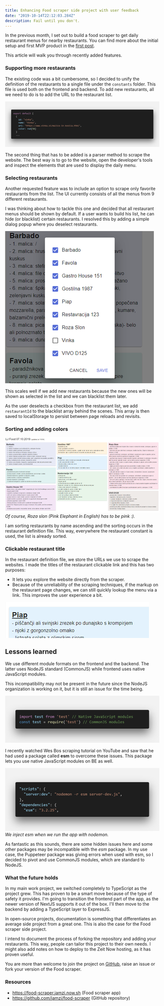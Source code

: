 ```yaml
---
title: Enhancing Food scraper side project with user feedback
date: "2019-10-14T22:12:03.284Z"
description: Fail until you don't.
---
```


In the previous month, I set out to build a food scraper to get daily restaurant menus for nearby restaurants. You can find more about the initial setup and first MVP product in the [first post](https://janez.tech/blog/food-scraper/).

This article will walk you through recently added features.

### Supporting more restaurants

The existing code was a bit cumbersome, so I decided to unify the definition of the restaurants to a single file under the `constants` folder. This file is used both on the frontend and backend. To add new restaurants, all we need to do is to add the URL to the restaurant list.

![Unified restaurants definition file](./restaurant-definition.png)

The second thing that has to be added is a parser method to scrape the website. The best way is to go to the website, open the developer's tools and inspect the elements that are used to display the daily menu.

### Selecting restaurants

Another requested feature was to include an option to scrape only favorite restaurants from the list. The UI currently consists of all the menus from 9 different restaurants.

I was thinking about how to tackle this one and decided that all restaurant menus should be shown by default. If a user wants to build his list, he can hide (or blacklist) certain restaurants. I resolved this by adding a simple dialog popup where you deselect restaurants.

![Select restaurants UI](./select-restaurants.png)

This scales well if we add new restaurants because the new ones will be shown as selected in the list and we can blacklist them later.

As the user deselects a checkbox from the restaurant list, we add `restaurantId` to the blacklist array behind the scenes. This array is then saved to localStorage to persist between page reloads and revisits.

### Sorting and adding colors

![Restaurant items in colors](./restaurant-colors.png)
_Of course, Roza slon (Pink Elephant in English) has to be pink :)._

I am sorting restaurants by name ascending and the sorting occurs in the restaurant definition file. This way, everywhere the restaurant constant is used, the list is already sorted.

### Clickable restaurant title

In the restaurant definition file, we store the URLs we use to scrape the websites. I made the titles of the restaurant clickable link and this has two purposes:

- It lets you explore the website directly from the scraper.
- Because of the unreliability of the scraping techniques, if the markup on the restaurant page changes, we can still quickly lookup the menu via a link. This improves the user experience a bit.

![Restaurant link](./restaurant-link.png)

## Lessons learned

We use different module formats on the frontend and the backend. The latter uses NodeJS standard (CommonJS) while frontend uses native JavaScript modules.

This incompatibility may not be present in the future since the NodeJS organization is working on it, but it is still an issue for the time being.

![CommonJS vs JavaScript modules](./js-modules.png)

I recently watched Wes Bos scraping tutorial on YouTube and saw that he had used a package called **esm** to overcome these issues. This package lets you use native JavaScript modules on BE as well.

![ESM package](./esm-script.png)
_We inject esm when we run the app with nodemon._

As fantastic as this sounds, there are some hidden issues here and some other packages may be incompatible with the _esm_ package. In my use case, the Puppeteer package was giving errors when used with esm, so I decided to pivot and use CommonJS modules, which are standard to NodeJS.

### What the future holds

In my main work project, we switched completely to TypeScript as the project grew. This has proven to be a smart move because of the type of safety it provides. I'm going to transition the frontend part of the app, as the newer version of NextJS supports it out of the box. I'll then move to the backend by adding a TypeScript layer to ExpressJS.

In open-source projects, documentation is something that differentiates an average side project from a great one. This is also the case for the Food scraper side project.

I intend to document the process of forking the repository and adding your restaurants. This way, people can tailor this project to their own needs. I might also add notes on how to deploy to the Zeit Now hosting, as it has proven useful.

You are more than welcome to join the project on [GitHub](https://github.com/jamzi/food-scraper), raise an issue or fork your version of the Food scraper.

### Resources

- https://food-scraper.jamzi.now.sh (Food scraper app)
- https://github.com/jamzi/food-scraper (GitHub repository)
